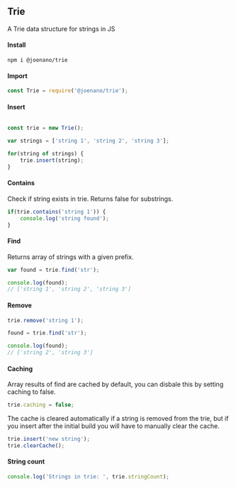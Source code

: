 ## Trie 
A Trie data structure for strings in JS

#### Install
```
npm i @joenano/trie
```

#### Import

```js
const Trie = require('@joenano/trie');
```

#### Insert

```js

const trie = new Trie();

var strings = ['string 1', 'string 2', 'string 3'];

for(string of strings) {
    trie.insert(string);
}
```

#### Contains
Check if string exists in trie. Returns false for substrings.

```js
if(trie.contains('string 1')) {
    console.log('string found');
}
```

#### Find
Returns array of strings with a given prefix.

```js
var found = trie.find('str');

console.log(found);
// ['string 1', 'string 2', 'string 3']
```

#### Remove

```js
trie.remove('string 1');

found = trie.find('str');

console.log(found);
// ['string 2', 'string 3']
```

#### Caching
Array results of find are cached by default, you can disbale this by setting caching to false.

```js
trie.caching = false;
```

The cache is cleared automatically if a string is removed from the trie, but if you insert after the initial build you will have to manually clear the cache.

```js
trie.insert('new string');
trie.clearCache();

```

#### String count

```js
console.log('Strings in trie: ', trie.stringCount);
```
